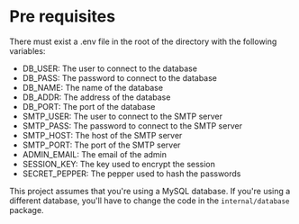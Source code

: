 # Pre requisites
There must exist a .env file in the root of the directory with the following variables:
* DB_USER: The user to connect to the database
* DB_PASS: The password to connect to the database
* DB_NAME: The name of the database
* DB_ADDR: The address of the database
* DB_PORT: The port of the database
* SMTP_USER: The user to connect to the SMTP server
* SMTP_PASS: The password to connect to the SMTP server
* SMTP_HOST: The host of the SMTP server
* SMTP_PORT: The port of the SMTP server
* ADMIN_EMAIL: The email of the admin
* SESSION_KEY: The key used to encrypt the session
* SECRET_PEPPER: The pepper used to hash the passwords

This project assumes that you're using a MySQL database. If you're using a different database, you'll have to change the code in the `internal/database` package.
